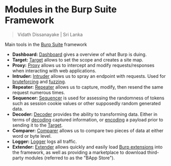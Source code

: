 # Modules in the Burp Suite Framework

> Vidath Dissanayake | Sri Lanka

Main tools in the [Burp Suite](../Burp%20Suite.md) framework 

- **Dashboard:** [Dashboard](dashboard/Dashboard.md) gives a overview of what Burp is duing.
- **Target:** [Target](target/Target.md) allows to set the scope and creates a site map.
- **Proxy:** [Proxy](proxy/Proxy.md) allows us to intercept and modify requests/responses when interacting with web applications.
- **Intruder:** [Intruder](Intruder) allows us to spray an endpoint with requests. Used for [bruteforcing](bruteforcing) and [fuzzing](fuzzing).
- **Repeater:** [Repeater](repeater/Repeater.md) allows us to capture, modify, then resend the same request numerous times.
- **Sequencer:** [Sequencer](Sequencer) is used for assessing the randomness of tokens such as session cookie values or other supposedly random generated data.
- **Decoder:** [Decoder](Decoder) provides the ability to transforming data. Either in terms of [decoding](decoding) captured information, or [encoding](encoding) a payload prior to sending it to the [Target](target/Target.md).
- **Comparer:** [Comparer](Comparer) allows us to compare two pieces of data at either word or byte level.
- **Logger:** [Logger](Logger) logs all traffic.
- **Extender:** [Extender](extender/Extender.md) allows quickly and easily load [Burp extensions](extender/Burp%20extensions.md) into the framework, as well as providing a marketplace to download third-party modules (referred to as the "BApp Store").